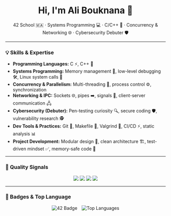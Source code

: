 <!-- STATIC/HUMAN SECTION: safe to edit -->
<h1 align="center">Hi, I'm Ali Bouknana 👋</h1>

<p align="center">
42 School 🇲🇦 · Systems Programming 💻 · C/C++ 🔧 · Concurrency & Networking 🌐 · Cybersecurity Debuter 🛡️
</p>

---

### 💡 Skills & Expertise

- **Programming Languages:** C ⚡, C++ 🚀
- **Systems Programming:** Memory management 🧠, low-level debugging 🛠️, Linux system calls 🐧  
- **Concurrency & Parallelism:** Multi-threading 🧵, process control ⚙️, synchronization  
- **Networking & IPC:** Sockets 🌐, pipes ➡️, signals 📡, client-server communication 🖧  
- **Cybersecurity (Debuter):** Pen-testing curiosity 🔍, secure coding 🛡️, vulnerability research 🕵️  
- **Dev Tools & Practices:** Git 🔧, Makefile 📂, Valgrind 🔎, CI/CD ⚡, static analysis 📊  
- **Project Development:** Modular design 🧩, clean architecture 🏗️, test-driven mindset ✅, memory-safe code 🔐

---

### 🧪 Quality Signals

<p align="center">
  <img src="https://img.shields.io/badge/Docs-Ready-brightgreen?style=for-the-badge&logo=readthedocs" />
  <img src="https://img.shields.io/badge/Tests-Automated-blue?style=for-the-badge&logo=githubactions" />
  <img src="https://img.shields.io/badge/Static_Analysis-Clean-critical?style=for-the-badge&logo=sonarqube" />
  <img src="https://img.shields.io/badge/CI-GitHub_Actions-lightgrey?style=for-the-badge&logo=github" />
</p>

---

### 🔗 Badges & Top Language
<p align="center">
  <img src="https://badge.mediaplus.ma/star/abouknan" alt="42 Badge" style="display:inline-block; margin-right:10px;" />
  <img src="https://github-readme-stats.vercel.app/api/top-langs/?username=abouknan&layout=compact&theme=radical" alt="Top Languages" style="display:inline-block;" />
</p>
